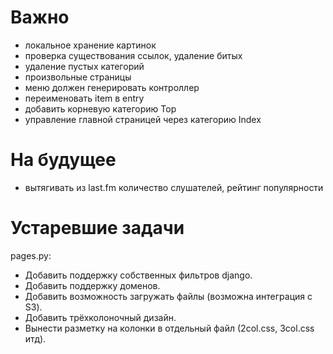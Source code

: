 Важно
======

- локальное хранение картинок
- проверка существования ссылок, удаление битых
- удаление пустых категорий
- произвольные страницы
- меню должен генерировать контроллер
- переименовать item в entry
- добавить корневую категорию Top
- управление главной страницей через категорию Index


На будущее
==========

- вытягивать из last.fm количество слушателей, рейтинг популярности


Устаревшие задачи
=================

pages.py:

- Добавить поддержку собственных фильтров django.
- Добавить поддержку доменов.
- Добавить возможность загружать файлы (возможна интеграция с S3).
- Добавить трёхколоночный дизайн.
- Вынести разметку на колонки в отдельный файл (2col.css, 3col.css итд).
